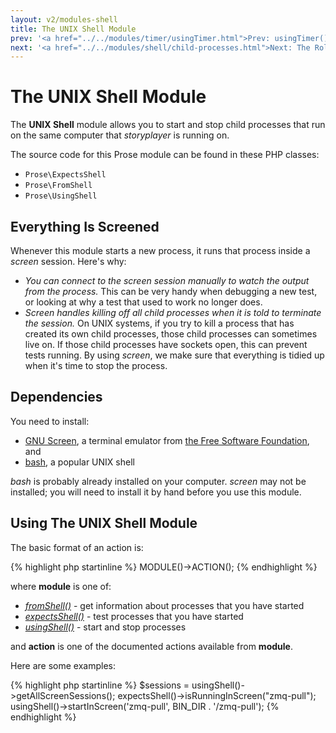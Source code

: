 ```yaml
---
layout: v2/modules-shell
title: The UNIX Shell Module
prev: '<a href="../../modules/timer/usingTimer.html">Prev: usingTimer()</a>'
next: '<a href="../../modules/shell/child-processes.html">Next: The Role Of Child Processes In Testing</a>'
---
```


# The UNIX Shell Module

The __UNIX Shell__ module allows you to start and stop child processes that run on the same computer that _storyplayer_ is running on.

The source code for this Prose module can be found in these PHP classes:

* `Prose\ExpectsShell`
* `Prose\FromShell`
* `Prose\UsingShell`

## Everything Is Screened

Whenever this module starts a new process, it runs that process inside a _screen_ session.  Here's why:

* _You can connect to the screen session manually to watch the output from the process._ This can be very handy when debugging a new test, or looking at why a test that used to work no longer does.
* _Screen handles killing off all child processes when it is told to terminate the session._ On UNIX systems, if you try to kill a process that has created its own child processes, those child processes can sometimes live on. If those child processes have sockets open, this can prevent tests running.  By using _screen_, we make sure that everything is tidied up when it's time to stop the process.

## Dependencies

You need to install:

* [GNU Screen](http://www.gnu.org/software/screen/), a terminal emulator from [the Free Software Foundation](http://www.fsf.org/), and
* [bash](http://www.gnu.org/software/bash/), a popular UNIX shell

_bash_ is probably already installed on your computer. _screen_ may not be installed; you will need to install it by hand before you use this module.

## Using The UNIX Shell Module

The basic format of an action is:

{% highlight php startinline %}
MODULE()->ACTION();
{% endhighlight %}

where __module__ is one of:

* _[fromShell()](fromShell.html)_ - get information about processes that you have started
* _[expectsShell()](expectsShell.html)_ - test processes that you have started
* _[usingShell()](usingShell.html)_ - start and stop processes

and __action__ is one of the documented actions available from __module__.

Here are some examples:

{% highlight php startinline %}
$sessions = usingShell()->getAllScreenSessions();
expectsShell()->isRunningInScreen("zmq-pull");
usingShell()->startInScreen('zmq-pull', BIN_DIR . '/zmq-pull');
{% endhighlight %}